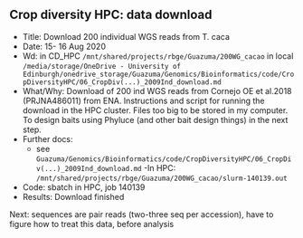 ## Crop diversity HPC: data download
- Title: Download 200 individual WGS reads from T. caca
- Date: 15- 16 Aug 2020
- Wd: in CD_HPC `/mnt/shared/projects/rbge/Guazuma/200WG_cacao`
		in local `/media/storage/OneDrive - University of Edinburgh/onedrive_storage/Guazuma/Genomics/Bioinformatics/code/CropDiversityHPC/06_CropDiv(...)_2009Ind_download.md`
- What/Why: Download of 200 ind WGS reads from Cornejo OE et al.2018 (PRJNA486011) from ENA. Instructions and script for running the download in the HPC cluster. Files too big to be stored in my computer. To design baits using Phyluce (and other bait design things) in the next step.
- Further docs:
	- see `Guazuma/Genomics/Bioinformatics/code/CropDiversityHPC/06_CropDiv(...)_2009Ind_download.md`
	-In HPC:  `/mnt/shared/projects/rbge/Guazuma/200WG_cacao/slurm-140139.out` 
- Code: sbatch in HPC, job 140139 
- Results: Download finished

Next: sequences are pair reads (two-three seq per accession), have to figure how to treat this data, before analysis